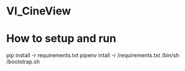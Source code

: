 # VI_CineView

# How to setup and run

pip install -r requirements.txt
pipenv intall -r /requirements.txt
/bin/sh /bootstrap.sh
